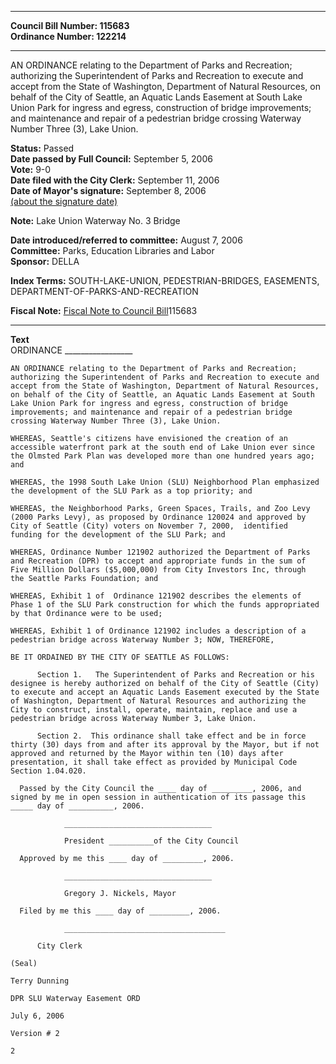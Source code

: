 * * * * *  
  
**Council Bill Number: [](#h0)[](#h2)115683**   
**Ordinance Number: 122214**  
  
* * * * *  
  
AN ORDINANCE relating to the Department of Parks and Recreation; authorizing the Superintendent of Parks and Recreation to execute and accept from the State of Washington, Department of Natural Resources, on behalf of the City of Seattle, an Aquatic Lands Easement at South Lake Union Park for ingress and egress, construction of bridge improvements; and maintenance and repair of a pedestrian bridge crossing Waterway Number Three (3), Lake Union.  
  
**Status:** Passed   
**Date passed by Full Council:** September 5, 2006   
**Vote:** 9-0   
**Date filed with the City Clerk:** September 11, 2006   
**Date of Mayor's signature:** September 8, 2006   
[(about the signature date)](/~public/approvaldate.htm)   
  
**Note:** Lake Union Waterway No. 3 Bridge  
  
  
**Date introduced/referred to committee:** August 7, 2006   
**Committee:** Parks, Education Libraries and Labor   
**Sponsor:** DELLA   
  
**Index Terms:** SOUTH-LAKE-UNION, PEDESTRIAN-BRIDGES, EASEMENTS, DEPARTMENT-OF-PARKS-AND-RECREATION  
  
**Fiscal Note:** [Fiscal Note to Council Bill](http://clerk.seattle.gov/~public/fnote/115683.htm)[](#h1)[](#h3)115683  
  
* * * * *  
  
**Text**  
    ORDINANCE _________________  
  
    AN ORDINANCE relating to the Department of Parks and Recreation;  
    authorizing the Superintendent of Parks and Recreation to execute and  
    accept from the State of Washington, Department of Natural Resources,  
    on behalf of the City of Seattle, an Aquatic Lands Easement at South  
    Lake Union Park for ingress and egress, construction of bridge  
    improvements; and maintenance and repair of a pedestrian bridge  
    crossing Waterway Number Three (3), Lake Union.  
  
    WHEREAS, Seattle's citizens have envisioned the creation of an  
    accessible waterfront park at the south end of Lake Union ever since  
    the Olmsted Park Plan was developed more than one hundred years ago;  
    and  
  
    WHEREAS, the 1998 South Lake Union (SLU) Neighborhood Plan emphasized  
    the development of the SLU Park as a top priority; and  
  
    WHEREAS, the Neighborhood Parks, Green Spaces, Trails, and Zoo Levy  
    (2000 Parks Levy), as proposed by Ordinance 120024 and approved by  
    City of Seattle (City) voters on November 7, 2000,  identified  
    funding for the development of the SLU Park; and  
  
    WHEREAS, Ordinance Number 121902 authorized the Department of Parks  
    and Recreation (DPR) to accept and appropriate funds in the sum of  
    Five Million Dollars ($5,000,000) from City Investors Inc, through  
    the Seattle Parks Foundation; and  
  
    WHEREAS, Exhibit 1 of  Ordinance 121902 describes the elements of  
    Phase 1 of the SLU Park construction for which the funds appropriated  
    by that Ordinance were to be used;  
  
    WHEREAS, Exhibit 1 of Ordinance 121902 includes a description of a  
    pedestrian bridge across Waterway Number 3; NOW, THEREFORE,  
  
    BE IT ORDAINED BY THE CITY OF SEATTLE AS FOLLOWS:  
  
          Section 1.   The Superintendent of Parks and Recreation or his  
    designee is hereby authorized on behalf of the City of Seattle (City)  
    to execute and accept an Aquatic Lands Easement executed by the State  
    of Washington, Department of Natural Resources and authorizing the  
    City to construct, install, operate, maintain, replace and use a  
    pedestrian bridge across Waterway Number 3, Lake Union.  
  
          Section 2.  This ordinance shall take effect and be in force  
    thirty (30) days from and after its approval by the Mayor, but if not  
    approved and returned by the Mayor within ten (10) days after  
    presentation, it shall take effect as provided by Municipal Code  
    Section 1.04.020.  
  
      Passed by the City Council the ____ day of _________, 2006, and  
    signed by me in open session in authentication of its passage this  
    _____ day of __________, 2006.  
  
                _________________________________  
  
                President __________of the City Council  
  
      Approved by me this ____ day of _________, 2006.  
  
                _________________________________  
  
                Gregory J. Nickels, Mayor  
  
      Filed by me this ____ day of _________, 2006.  
  
                ____________________________________  
  
          City Clerk  
  
    (Seal)  
  
    Terry Dunning  
  
    DPR SLU Waterway Easement ORD  
  
    July 6, 2006  
  
    Version # 2  
  
    2  
